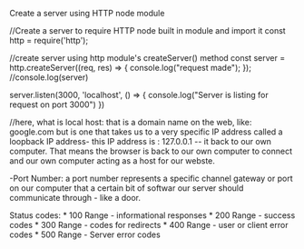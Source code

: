 Create a server using HTTP node module

//Create a server to require HTTP node built in module and import it
const http = require('http');

//create server using http module's createServer() method
const server = http.createServer((req, res) => {
console.log("request made");
});
//console.log(server)



server.listen(3000, 'localhost', () => {
    console.log("Server is listing for request on port 3000")
})


//here, what is local host: that is a domain name on the web, like: google.com 
but is one that takes us to a very specific IP address called a loopback IP address- this IP address is : 127.0.0.1  -- it back to our own computer. That means the browser is back to our own computer to connect and our own computer acting as a host for our webste. 

-Port Number: a port number represents a specific channel gateway or port on our computer that a certain bit of softwar our server should communicate through - like a door. 


Status codes: 
    * 100 Range - informational responses 
    * 200 Range - success codes
    * 300 Range - codes for redirects
    * 400 Range - user or client error codes
    * 500 Range - Server error codes
